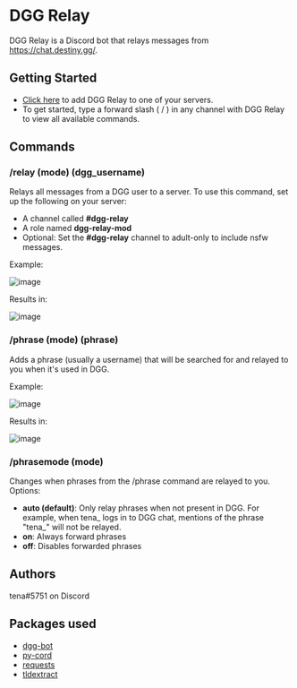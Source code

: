 # DGG Relay

DGG Relay is a Discord bot that relays messages from https://chat.destiny.gg/.

## Getting Started

* [Click here](https://discord.com/api/oauth2/authorize?client_id=944248509937352764&permissions=2147863552&scope=bot%20applications.commands) to add DGG Relay to one of your servers.
* To get started, type a forward slash ( / ) in any channel with DGG Relay to view all available commands.

## Commands

### /relay (mode) (dgg_username)
Relays all messages from a DGG user to a server. To use this command, set up the following on your server:
* A channel called **#dgg-relay**
* A role named **dgg-relay-mod**
* Optional: Set the **#dgg-relay** channel to adult-only to include nsfw messages.

Example:

![image](https://user-images.githubusercontent.com/4806938/170265102-1a178696-d9a8-455f-a9ed-1cd49d17f196.png)

Results in:

![image](https://user-images.githubusercontent.com/4806938/170265661-baada230-d176-4794-9f01-b7c9a21f8351.png)

### /phrase (mode) (phrase)
Adds a phrase (usually a username) that will be searched for and relayed to you when it's used in DGG.

Example:

![image](https://user-images.githubusercontent.com/4806938/170302052-42162989-dc04-4a1c-bd14-7ddd1fbcb5ac.png)

Results in:

![image](https://user-images.githubusercontent.com/4806938/170297420-56074012-7bfa-4917-b0e4-617c555b4748.png)

### /phrasemode (mode)
Changes when phrases from the /phrase command are relayed to you.
Options:
* **auto (default)**: Only relay phrases when not present in DGG. For example, when tena_ logs in to DGG chat, mentions of the phrase "tena_" will not be relayed. 
* **on**: Always forward phrases
* **off**: Disables forwarded phrases

## Authors

tena#5751 on Discord

## Packages used

* [dgg-bot](https://github.com/Fritz-02/dgg-bot)
* [py-cord](https://github.com/Pycord-Development/pycord)
* [requests](https://pypi.org/project/requests/)
* [tldextract](https://pypi.org/project/tldextract/)
